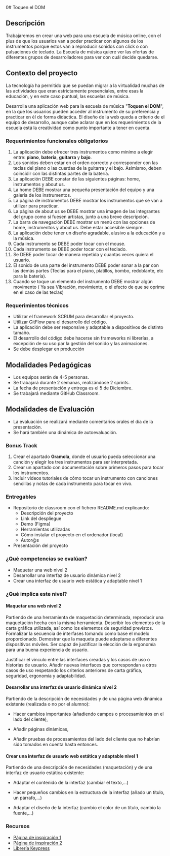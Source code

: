 0# Toquen el DOM

## Descripción

Trabajaremos en crear una web para  una escuela de música online, con el plus de que los usuarios van a poder practicar con algunos de los instrumentos porque estos van a reproducir sonidos con click o con pulsaciones de teclado. La Escuela de música quiere ver las ofertas de diferentes grupos de desarrolladores para ver con cuál decide quedarse.

## Contexto del proyecto

La tecnología ha permitido que se puedan migrar a la virtualidad muchas de las actividades que eran estrictamente presenciales, entre esas la educación, y en este caso puntual, las escuelas de música.

Desarrolla una aplicación web para la escuela de música "**Toquen el DOM**", en la que los usuarios pueden acceder al instrumento de su preferencia y practicar en él de forma didáctica.
El diseño de la web queda a criterio de el equipo de desarrollo, aunque cabe aclarar que en los requerimientos de la escuela está la creatividad como punto importante a tener en cuenta.

### Requerimientos funcionales obligatorios
1. La aplicación debe ofrecer tres instrumentos como minímo a elegir entre: **piano**, **batería**, **guitarra** y **bajo**.
2. Los sonidos deben estar en el orden correcto y corresponder con las teclas del piano o las cuerdas de la guitarra y el bajo. Asimismo, deben coincidir con las distintas partes de la batería.
3. La aplicación DEBE constar de las siguientes páginas: home, instrumentos y about us.
4. La home DEBE mostrar una pequeña presentación del equipo y una galería de los instrumentos.
5. La página de instrumentos DEBE mostrar los instrumentos que se van a utilizar para practicar.
6. La página de about us se DEBE mostrar una imagen de las integrantes del grupo como si fuesen artistas, junto a una breve descripción.
7. La barra de navegación DEBE mostrar un menú con las opciones de home, instrumentos y about us. Debe estar accesible siempre.
8. La aplicación debe tener un diseño agradable, alusivo a la educación y a la música.
9. Cada instrumento se DEBE poder tocar con el mouse.
10. Cada instrumento se DEBE poder tocar con el teclado.
11. Se DEBE poder tocar de manera repetida y cuantas veces quiera el usuario.
12. El sonido de una parte del instrumento DEBE poder sonar a la par con las demás partes (Teclas para el piano, platillos, bombo, redoblante, etc para la batería).
13. Cuando se toque un elemento del instrumento DEBE mostrar algún movimento ( Ya sea Vibración, movimiento, o el efecto de que se oprime en el caso de las teclas)


### Requerimientos técnicos

- Utilizar el framework SCRUM para desarrollar el proyecto.
- Utilizar GitFlow para el desarrollo del código.
- La aplicación debe ser responsive y adaptable a dispositivos de distinto tamaño.
- El desarrollo del código debe hacerse sin frameworks ni librerías, a excepción de su uso par la gestión del sonido y las animaciones.
- Se debe desplegar en producción


## Modalidades Pedagógicas


- Los equipos serán de 4-5 personas.
- Se trabajará durante 2 semanas, realizándose 2 sprints.
- La fecha de presentación y entrega es el 5 de Diciembre.
- Se trabajará mediante GitHub Classroom.

## Modalidades de Evaluación

- La evaluación se realizará mediante comentarios orales el día de la presentación.
- Se hará también una dinámica de autoevaluación.

### Bonus Track
1. Crear el apartado **Gramola**, donde el usuario pueda seleccionar una canción y elegir los tres instrumentos para ser interpretada.
2. Crear un apartado con documentación sobre primeros pasos para tocar los instrumentos.
3. Incluir videos tutoriales de cómo tocar un instrumento con canciones sencillas y notas de cada instrumento para tocar en vivo.

### Entregables
- Repositorio de classroom con el fichero README.md explicando:
  - Descripción del proyecto
  - Link del despliegue
  - Demo (Figma)
  - Herramientas utilizadas
  - Cómo instalar el proyecto en el ordenador (local)
  - Autor@s
- Presentación del proyecto


### ¿Qué competencias se evalúan?
- Maquetar una web nivel 2
- Desarrollar una interfaz de usuario dinámica nivel 2
- Crear una interfaz de usuario web estática y adaptable nivel 1

### ¿Qué implica este nivel?

#### Maquetar una web nivel 2
Partiendo de una herramienta de maquetación determinada, reproducir una maquetación hecha con la misma herramienta. Describir los elementos de la carta gráfica utilizada, así como los elementos de seguridad previstos. Formalizar la secuencia de interfases tomando como base el modelo proporcionado. Demostrar que la maqueta puede adaptarse a diferentes dispositivos móviles. Ser capaz de justificar la elección de la ergonomía para una buena experiencia de usuario.

Justificar el vínculo entre las interfaces creadas y los casos de uso o historias de usuario. Añadir nuevas interfaces que correspondan a otros casos de uso respetando los criterios anteriores de carta gráfica, seguridad, ergonomía y adaptabilidad.

#### Desarrollar una interfaz de usuario dinámica nivel 2
Partiendo de la descripción de necesidades y de una página web dinámica existente (realizada o no por el alumno):

- Hacer cambios importantes (añadiendo campos o procesamientos en el lado del cliente),

- Añadir páginas dinámicas,

- Añadir pruebas de procesamientos del lado del cliente que no habrían sido tomados en cuenta hasta entonces.

#### Crear una interfaz de usuario web estática y adaptable nivel 1
Partiendo de una descripción de necesidades (maquetación) y de una interfaz de usuario estática existente:

- Adaptar el contenido de la interfaz (cambiar el texto,...)

- Hacer pequeños cambios en la estructura de la interfaz (añado un título, un párrafo,...)

- Adaptar el diseño de la interfaz (cambio el color de un título, cambio la fuente,...)

### Recursos
- [Página de inspiración 1](https://www.sessiontown.com/es)
- [Página de inspiración 2](https://www.musicca.com/es/herramientas)
- [Librería Keypress](https://dmauro.github.io/Keypress/)


